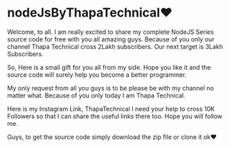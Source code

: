 # nodeJsByThapaTechnical❤

Welcome, to all. I am really excited to share my complete NodeJS Series source code for free with you all amazing guys. Because of you only our channel Thapa Technical cross 2Lakh subscribers. Our next target is 3Lakh Subscribers. 

So, Here is a small gift for you all from my side. Hope you like it and the source code will surely help you become a better programmer. 

My only request from all you guys is to be please be with my channel no matter what. Because of you only today I am Thapa Technical. 

Here is my Instagram Link, ThapaTechnical I need your help to cross 10K Followers so that I can share the useful links there too. Hope you will follow me.  

Guys, to get the source code simply download the zip file or clone it ok❤


